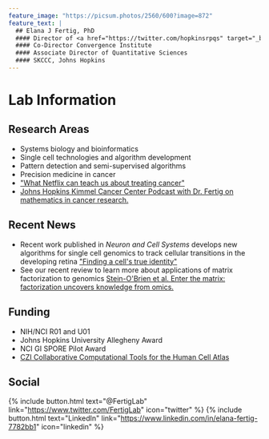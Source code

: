 ```yaml
---
feature_image: "https://picsum.photos/2560/600?image=872"
feature_text: |
  ## Elana J Fertig, PhD
  #### Director of <a href="https://twitter.com/hopkinsrpqs" target="_blank">@HopkinsRPQS</a>
  #### Co-Director Convergence Institute
  #### Associate Director of Quantitative Sciences
  #### SKCCC, Johns Hopkins
---
```


# Lab Information

## Research Areas
- Systems biology and bioinformatics
- Single cell technologies and algorithm development
- Pattern detection and semi-supervised algorithms
- Precision medicine in cancer
- <a href="https://theconversation.com/what-netflix-can-teach-us-about-treating-cancer-74806" target="_blank">"What Netflix can teach us about treating cancer"</a>
- <a href="https://itunes.apple.com/us/podcast/johns-hopkins-kimmel-cancer-center-podcasts/id1385159689?mt=2" target="_blank">Johns Hopkins Kimmel Cancer Center Podcast with Dr. Fertig on mathematics in cancer research.</a>

## Recent News
- Recent work published in *Neuron and Cell Systems* develops new algorithms for single cell genomics to track cellular transitions in the developing retina <a href="https://www.eurekalert.org/pub_releases/2019-05/jhm-fac052419.php" target="_blank">"Finding a cell's true identity"</a>
- See our recent review to learn more about applications of matrix factorization to genomics <a href="https://doi.org/10.1101/196915" target="_blank">Stein-O'Brien et al. Enter the matrix: factorization uncovers knowledge from omics.</a>

## Funding
- NIH/NCI R01 and U01
- Johns Hopkins University Allegheny Award
- NCI GI SPORE Pilot Award
- <a href="https://www.hopkinsmedicine.org/news/media/releases/five_johns_hopkins_scientists_among_83_who_will_share_in_15_million_award_from_chan_zuckerberg_initiative_to_fund_computer_based_research_on_human_cells" target="_blank">CZI Collaborative Computational Tools for the Human Cell Atlas</a>

## Social

{% include button.html text="@FertigLab" link="https://www.twitter.com/FertigLab" icon="twitter" %} {% include button.html text="LinkedIn" link="https://www.linkedin.com/in/elana-fertig-7782bb1" icon="linkedin" %}

